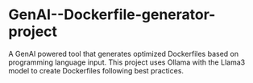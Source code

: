 # GenAI--Dockerfile-generator-project
A GenAI powered tool that generates optimized Dockerfiles based on programming language input. This project uses Ollama with the Llama3 model to create Dockerfiles following best practices.
